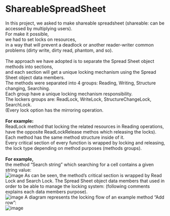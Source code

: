 # ShareableSpreadSheet
In this project, we asked to make shareable spreadsheet (shareable: can be accessed by multiplying users). \
For make it possible, \
we had to set locks on resources, \
in a way that will prevent a deadlock or another reader-writer common problems (dirty write, dirty read, phantom, and so). \
</br>
The approach we have adopted is to separate the Spread Sheet object methods into sections, \
and each section will get a unique locking mechanism using the Spread Sheet object data members. \
The methods were separated into 4 groups: Reading, Writing, Structure changing, Searching. \
Each group have a unique locking mechanism responsibility. \
The lockers groups are: ReadLock, WriteLock, StructureChangeLock, SearchLock. \
(Every lock option has the mirroring operation. \
</br>
<b>For example: </b> \
ReadLock method that locking the related resources in Reading operations, \
have the opposite ReadLockRelease methos which releasing the locks). \
Each method has the same method structure inside of it. \
Every critical section of every function is wrapped by locking and releasing, \
the lock type depending on method purposes (methods groups). \
</br>
<b>For example,</b> \
the method “Search string” which searching for a cell contains a given string value: \
![image](https://user-images.githubusercontent.com/79142560/173582947-75196577-4383-4bbc-9ac1-989ce6ec3d3d.png)
As can be seen, the method’s critical section is wrapped by Read Lock and Search Lock.
The Spread Sheet object data members that used in order to be able to manage the locking system: (following comments explains each data members purpose). \
![image](https://user-images.githubusercontent.com/79142560/173583041-5b235267-113f-4b4f-a79a-02fb6162ecd5.png)
A diagram represents the locking flow of an example method “Add row”: \
![image](https://user-images.githubusercontent.com/79142560/173583098-d054d7a2-acff-4f91-9d6e-1026c329fd05.png)
